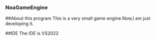 ### NoaGameEngine
##About this program
This is a very small game engine.Now,I am just developing it.

##IDE
The IDE is VS2022
